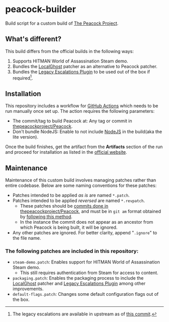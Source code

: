 # peacock-builder

Build script for a custom build of [The Peacock Project][1].

## What's different?

This build differs from the official builds in the following ways:

1. Supports HITMAN World of Assassination Steam demo.
2. Bundles the [LocalGhost][2] patcher as an alternative to Peacock patcher.
3. Bundles the [Legacy Escalations Plugin][3] to be used out of the box if
   required[^1].

## Installation

This repository includes a workflow for [GitHub Actions][4] which needs to be
run manually once set up. The action requires the following parameters:

* The commit/tag to build Peacock at: Any tag or commit in
[thepeacockproject/Peacock][5].
* Don't bundle NodeJS: Enable to not include [NodeJS][6] in the build(aka the
  lite version).

Once the build finishes, get the artifact from the **Artifacts** section of the
run and proceed for installation as listed in the [official website][7].

## Maintenance

Maintenance of this custom build involves managing patches rather than entire
codebase. Below are some naming conventions for these patches:

* Patches intended to be applied _as is_ are named `*.patch`.
* Patches intended to be applied _reversed_ are named `*.revpatch`.
  * These patches should be [commits done in thepeacockproject/Peacock][8], and
  must be in `git am` format obtained by [following this method][9].
  * In the instance the commit does not appear as an ancestor from which Peacock
  is being built, it will be ignored.
* Any other patches are ignored. For better clarity, append "`.ignore`" to the
file name.

### The following patches are included in this repository:

* `steam-demo.patch`: Enables support for HITMAN World of Assassination Steam
  demo.
  * This still requires authentication from Steam for access to content.
* `packaging.patch`: Enables the packaging process to include the
  [LocalGhost][2] patcher and [Legacy Escalations Plugin][3] among other
  improvements.
* `default-flags.patch`: Changes some default configuration flags out of the
  box.

[^1]: The legacy escalations are available in upstream as of [this commit][10].

[1]: https://thepeacockproject.org
[2]: https://gitlab.com/grappigegovert/localghost
[3]: https://thepeacockproject.org/wiki/custom-content/#escalations
[4]: https://docs.github.com/en/actions
[5]: https://github.com/thepeacockproject/Peacock
[6]: https://nodejs.org
[7]: https://thepeacockproject.org/wiki/intel/installation
[8]: https://github.com/thepeacockproject/Peacock/commits
[9]: https://webapps.stackexchange.com/a/159720
[10]: https://github.com/thepeacockproject/Peacock/commit/4575924e80150a1b9d5593f7f01f2a29e5853721
